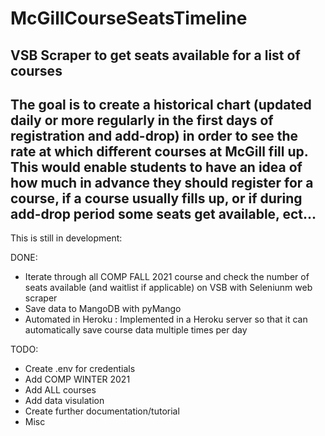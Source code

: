 # McGillCourseSeatsTimeline
VSB Scraper to get seats available for a list of courses
--
The goal is to create a historical chart (updated daily or more regularly in the first days of registration and add-drop) in order to see the rate at which different courses at McGill fill up. This would enable students to have an idea of how much in advance they should register for a course, if a course usually fills up, or if during add-drop period some seats get available, ect...
--
This is still in development:

DONE:
+ Iterate through all COMP FALL 2021 course and check the number of seats available (and waitlist if applicable) on VSB with Seleniunm web scraper
+ Save data to MangoDB with pyMango
+ Automated in Heroku : Implemented in a Heroku server so that it can automatically save course data multiple times per day

TODO:
+ Create .env for credentials
+ Add COMP WINTER 2021
+ Add ALL courses
+ Add data visulation
+ Create further documentation/tutorial
+ Misc
